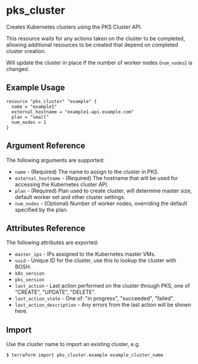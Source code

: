 # pks_cluster

Creates Kubernetes clusters using the PKS Cluster API. 

This resource waits for any actions taken on the cluster to be completed, allowing additional resources to be created that depend on completed cluster creation.

Will update the cluster in place if the number of worker nodes (`num_nodes`) is changed.

## Example Usage

```hcl
resource "pks_cluster" "example" {
  name = "example1"
  external_hostname = "example1-api.example.com"
  plan = "small"
  num_nodes = 1
}
```

## Argument Reference

The following arguments are supported:

* `name` - (Required) The name to assign to the cluster in PKS.
* `external_hostname` - (Required) The hostname that will be used for accessing the Kubernetes cluster API.
* `plan` - (Required) Plan used to create cluster, will determine master size, default worker set and other cluster settings.
* `num_nodes` - (Optional) Number of worker nodes, overriding the default specified by the plan.

## Attributes Reference

The following attributes are exported:

* `master_ips` - IPs assigned to the Kubernetes master VMs.
* `uuid` - Unique ID for the cluster, use this to lookup the cluster with BOSH.
* `k8s_version`
* `pks_version`
* `last_action` - Last action performed on the cluster through PKS, one of "CREATE", "UPDATE", "DELETE".
* `last_action_state` - One of: "in progress", "succeeded", "failed".
* `last_action_description` - Any errors from the last action will be shown here.

## Import

Use the cluster name to import an existing cluster, e.g.

```
$ terraform import pks_cluster.example example_cluster_name
```
